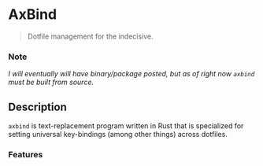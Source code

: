 # AxBind

> Dotfile management for the indecisive.

### Note

*I will eventually will have binary/package posted, but as of right now `axbind` must be built from source.*

## Description

`axbind` is text-replacement program written in Rust that is specialized for setting universal key-bindings (among other things) across dotfiles.

### Features


